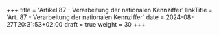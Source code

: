 +++
title = 'Artikel 87 - Verarbeitung der nationalen Kennziffer'
linkTitle = 'Art. 87 - Verarbeitung der nationalen Kennziffer'
date = 2024-08-27T20:31:53+02:00
draft = true
weight = 30
+++
